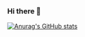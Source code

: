 ### Hi there 👋
[![Anurag's GitHub stats](https://github-readme-stats.vercel.app/api?username=KIMJINWOO4)](https://github.com/anuraghazra/github-readme-stats)
<!--
**KIMJINWOO4/KIMJINWOO4** is a ✨ _special_ ✨ repository because its `README.md` (this file) appears on your GitHub profile.

Here are some ideas to get you started:

- 🔭 I’m currently working on ...
- 🌱 I’m currently learning ...
- 👯 I’m looking to collaborate on ...
- 🤔 I’m looking for help with ...
- 💬 Ask me about ...
- 📫 How to reach me: ...
- 😄 Pronouns: ...
- ⚡ Fun fact: ...
-->
